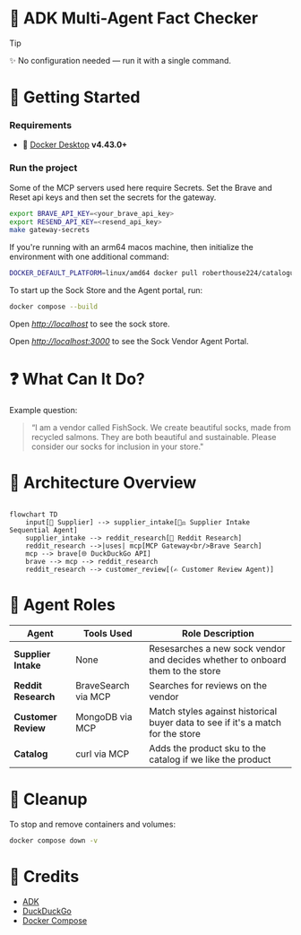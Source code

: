 # 🧠 ADK Multi-Agent Fact Checker

> [!Tip]
> ✨ No configuration needed — run it with a single command.



# 🚀 Getting Started

### Requirements

- 🐳 [Docker Desktop] **v4.43.0+**

### Run the project

Some of the MCP servers used here require Secrets. Set the Brave and Reset api keys and then set the secrets for the gateway.

```sh
export BRAVE_API_KEY=<your_brave_api_key>
export RESEND_API_KEY=<resend_api_key>
make gateway-secrets
```
If you're running with an arm64 macos machine, then initialize the environment with one additional command:

```sh
DOCKER_DEFAULT_PLATFORM=linux/amd64 docker pull roberthouse224/catalogue
```

To start up the Sock Store and the Agent portal, run:

```sh
docker compose --build
```

Open [*http://localhost*](http://localhost) to see the sock store.

Open [*http://localhost:3000*](http://localhost:3000) to see the Sock Vendor Agent Portal.


# ❓ What Can It Do?

Example question:

> “I am a vendor called FishSock.  We create beautiful socks, made from recycled salmons.  They are both beautiful and sustainable.  Please consider our socks for inclusion in your store."


# 🔧 Architecture Overview

```mermaid

flowchart TD
    input[📝 Supplier] --> supplier_intake[🧑‍⚖️ Supplier Intake Sequential Agent]
    supplier_intake --> reddit_research[🧠 Reddit Research]
    reddit_research -->|uses| mcp[MCP Gateway<br/>Brave Search]
    mcp --> brave[🌐 DuckDuckGo API]
    brave --> mcp --> reddit_research
    reddit_research --> customer_review[(✍️ Customer Review Agent)]
```

# 🤝 Agent Roles

| **Agent**   | **Tools Used**        | **Role Description**                                                         |
| ----------- | --------------------- | ---------------------------------------------------------------------------- |
| **Supplier Intake**  |  None                | Resesarches a new sock vendor and decides whether to onboard them to the store |
| **Reddit Research**  |  BraveSearch via MCP | Searches for reviews on the vendor                             |
| **Customer Review**  |  MongoDB via MCP     | Match styles against historical buyer data to see if it's a match for the store |
| **Catalog**          |  curl via MCP        | Adds the product sku to the catalog if we like the product |

# 🧹 Cleanup

To stop and remove containers and volumes:

```sh
docker compose down -v
```


# 📎 Credits
- [ADK]
- [DuckDuckGo]
- [Docker Compose]

[ADK]: https://google.github.io/adk-docs/
[DuckDuckGo]: https://duckduckgo.com
[Docker Compose]: https://github.com/docker/compose
[Docker Desktop]: https://www.docker.com/products/docker-desktop/
